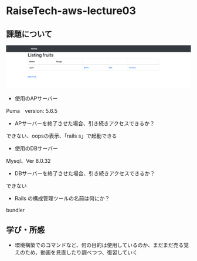 # RaiseTech-aws-lecture03
##  課題について
![AWS第3講座](RaiseTech_AWS_第3講座課題_スクリーンショット.png)
-  使用のAPサーバー

  Puma　version: 5.6.5

-  APサーバーを終了させた場合、引き続きアクセスできるか？

できない、oopsの表示、「rails s」で起動できる

-  使用のDBサーバー

Mysql、Ver 8.0.32

-  DBサーバーを終了させた場合、引き続きアクセスできるか？

できない

-  Rails の構成管理ツールの名前は何にか？

bundler

## 学び・所感
- 環境構築でのコマンドなど、何の目的は使用しているのか、まだまだ売る覚えのため、動画を見直したり調べつつ、復習していく

